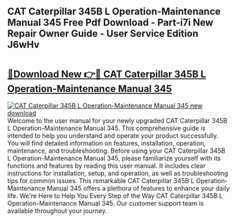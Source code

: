 ## CAT Caterpillar 345B L Operation-Maintenance Manual 345 Free Pdf Download - Part-i7i New Repair Owner Guide - User Service Edition J6wHv

# <h2><a href="http://bc54779.oget.top/?id=CAT+Caterpillar+345B+L+Operation-Maintenance+Manual+345">🔗Download New 👉🔴 CAT Caterpillar 345B L Operation-Maintenance Manual 345</a></h2>

[![CAT Caterpillar 345B L Operation-Maintenance Manual 345 new download](https://i.imgur.com/5g1atiW.png)](http://bc54779.oget.top/?id=CAT+Caterpillar+345B+L+Operation-Maintenance+Manual+345)
Welcome to the user manual for your newly upgraded CAT Caterpillar 345B L Operation-Maintenance Manual 345. This comprehensive guide is intended to help you understand and operate your product successfully. You will find detailed information on features, installation, operation, maintenance, and troubleshooting. Before using your CAT Caterpillar 345B L Operation-Maintenance Manual 345, please familiarize yourself with its functions and features by reading this user manual. It includes clear instructions for installation, setup, and operation, as well as troubleshooting tips for common issues. This remarkable CAT Caterpillar 345B L Operation-Maintenance Manual 345 offers a plethora of features to enhance your daily life. We're Here to Help You Every Step of the Way CAT Caterpillar 345B L Operation-Maintenance Manual 345. Our customer support team is available throughout your journey.
